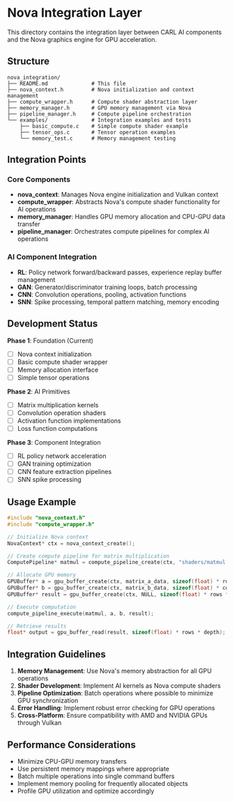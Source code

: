 # Nova Integration Layer

This directory contains the integration layer between CARL AI components and the Nova graphics engine for GPU acceleration.

## Structure

```
nova_integration/
├── README.md              # This file
├── nova_context.h         # Nova initialization and context management
├── compute_wrapper.h      # Compute shader abstraction layer
├── memory_manager.h       # GPU memory management via Nova
├── pipeline_manager.h     # Compute pipeline orchestration
└── examples/              # Integration examples and tests
    ├── basic_compute.c    # Simple compute shader example
    ├── tensor_ops.c       # Tensor operation examples
    └── memory_test.c      # Memory management testing
```

## Integration Points

### Core Components
- **nova_context**: Manages Nova engine initialization and Vulkan context
- **compute_wrapper**: Abstracts Nova's compute shader functionality for AI operations
- **memory_manager**: Handles GPU memory allocation and CPU-GPU data transfer
- **pipeline_manager**: Orchestrates compute pipelines for complex AI operations

### AI Component Integration
- **RL**: Policy network forward/backward passes, experience replay buffer management
- **GAN**: Generator/discriminator training loops, batch processing
- **CNN**: Convolution operations, pooling, activation functions
- **SNN**: Spike processing, temporal pattern matching, memory encoding

## Development Status

**Phase 1**: Foundation (Current)
- [ ] Nova context initialization
- [ ] Basic compute shader wrapper
- [ ] Memory allocation interface
- [ ] Simple tensor operations

**Phase 2**: AI Primitives
- [ ] Matrix multiplication kernels
- [ ] Convolution operation shaders
- [ ] Activation function implementations
- [ ] Loss function computations

**Phase 3**: Component Integration
- [ ] RL policy network acceleration
- [ ] GAN training optimization
- [ ] CNN feature extraction pipelines
- [ ] SNN spike processing

## Usage Example

```c
#include "nova_context.h"
#include "compute_wrapper.h"

// Initialize Nova context
NovaContext* ctx = nova_context_create();

// Create compute pipeline for matrix multiplication
ComputePipeline* matmul = compute_pipeline_create(ctx, "shaders/matmul.comp");

// Allocate GPU memory
GPUBuffer* a = gpu_buffer_create(ctx, matrix_a_data, sizeof(float) * rows * cols);
GPUBuffer* b = gpu_buffer_create(ctx, matrix_b_data, sizeof(float) * cols * depth);
GPUBuffer* result = gpu_buffer_create(ctx, NULL, sizeof(float) * rows * depth);

// Execute computation
compute_pipeline_execute(matmul, a, b, result);

// Retrieve results
float* output = gpu_buffer_read(result, sizeof(float) * rows * depth);
```

## Integration Guidelines

1. **Memory Management**: Use Nova's memory abstraction for all GPU operations
2. **Shader Development**: Implement AI kernels as Nova compute shaders
3. **Pipeline Optimization**: Batch operations where possible to minimize GPU synchronization
4. **Error Handling**: Implement robust error checking for GPU operations
5. **Cross-Platform**: Ensure compatibility with AMD and NVIDIA GPUs through Vulkan

## Performance Considerations

- Minimize CPU-GPU memory transfers
- Use persistent memory mappings where appropriate
- Batch multiple operations into single command buffers
- Implement memory pooling for frequently allocated objects
- Profile GPU utilization and optimize accordingly